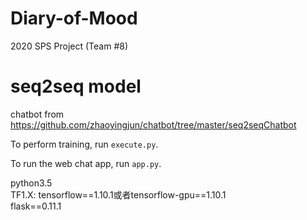 # Diary-of-Mood
2020 SPS Project (Team #8)

# seq2seq model
chatbot from https://github.com/zhaoyingjun/chatbot/tree/master/seq2seqChatbot

To perform training, run `execute.py`.

To run the web chat app, run `app.py`.

python3.5  
TF1.X:
tensorflow==1.10.1或者tensorflow-gpu==1.10.1  
flask==0.11.1